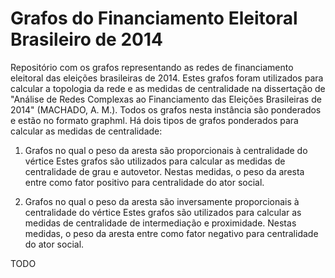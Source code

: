 # Grafos do Financiamento Eleitoral Brasileiro de 2014
Repositório com os grafos representando as redes de financiamento eleitoral das eleições brasileiras de 2014. 
Estes grafos foram utilizados para calcular a topologia da rede e as medidas de centralidade na dissertação 
de "Análise de Redes Complexas ao Financiamento das Eleições Brasileiras de 2014" (MACHADO, A. M.). 
Todos os grafos nesta 
instância são ponderados e estão no formato graphml. Há dois tipos de grafos ponderados para calcular as medidas de centralidade:
1) Grafos no qual o peso da aresta são proporcionais à centralidade do vértice
Estes grafos são utilizados para calcular as medidas de centralidade de grau e autovetor. Nestas medidas, 
o peso da aresta entre como fator positivo para centralidade do ator social.

2) Grafos no qual o peso da aresta são inversamente proporcionais à centralidade do vértice
Estes grafos são utilizados para calcular as medidas de centralidade de intermediação e proximidade. Nestas medidas, 
o peso da aresta entre como fator negativo para centralidade do ator social.

TODO
